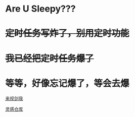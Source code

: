 # Are U Sleepy???

# ~~**定时任务写炸了，别用定时功能**~~

# ~~**我已经把定时任务爆了**~~

# **等等，好像忘记爆了，等会去爆**

[来视剑我](status.0d000721.xin)

[灵感仓库](https://github.com/wyf9/sleepy)
